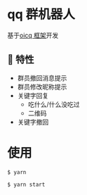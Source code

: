 # qq 群机器人

基于[oicq 框架](https://github.com/takayama-lily/oicq)开发

## 🎉 特性

- 群员撤回消息提示
- 群员修改昵称提示
- 关键字回复
  - 吃什么/什么没吃过
  - 二维码
- 关键字撤回

# 使用

```
$ yarn

$ yarn start
```
